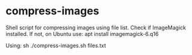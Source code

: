 # compress-images
Shell script for compressing images using file list.
Check if ImageMagick installed. If not, on Ubuntu use:
apt install imagemagick-6.q16

Using:
sh ./compress-images.sh files.txt
